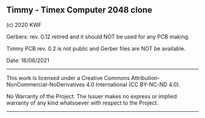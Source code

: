 Timmy - Timex Computer 2048 clone
--------------------------------------------------------------------------------

(c) 2020 KWF

Gerbers: rev. 0.12 retired and it should NOT be used for any PCB making.

Timmy PCB rev. 0.2 is not public and Gerber files are NOT be available. 

Date: 16/08/2021

--------------------------------------------------------------------------------

This work is licensed under a Creative Commons
Attribution-NonCommercial-NoDerivatives 4.0 International (CC BY-NC-ND 4.0).

No Warranty of the Project. The Issuer makes no express or implied warranty of
any kind whatsoever with respect to the Project.

--------------------------------------------------------------------------------
